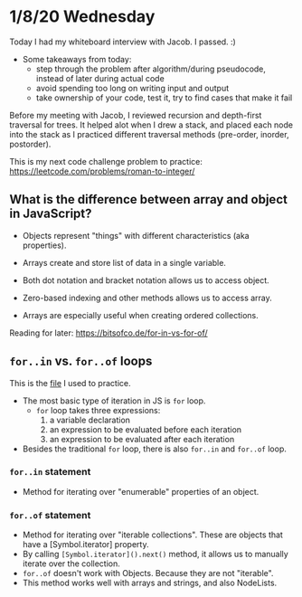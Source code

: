 # 1/8/20 Wednesday

Today I had my whiteboard interview with Jacob. I passed. :)
- Some takeaways from today:
  * step through the problem after algorithm/during pseudocode, instead of later during actual code
  * avoid spending too long on writing input and output 
  * take ownership of your code, test it, try to find cases that make it fail


Before my meeting with Jacob, I reviewed recursion and depth-first traversal for trees. It helped alot when I drew a stack, and placed each node into the stack as I practiced different traversal methods (pre-order, inorder, postorder). 

This is my next code challenge problem to practice:
https://leetcode.com/problems/roman-to-integer/

## What is the difference between array and object in JavaScript?

  - Objects represent "things" with different characteristics (aka properties). 
  - Arrays create and store list of data in a single variable. 

  - Both dot notation and bracket notation allows us to access object. 
  - Zero-based indexing and other methods allows us to access array. 

  - Arrays are especially useful when creating ordered collections. 


Reading for later:
https://bitsofco.de/for-in-vs-for-of/

## `for..in` vs. `for..of` loops 

This is the [file](../exercise/forIn-vs-forOf.js) I used to practice.

- The most basic type of iteration in JS is `for` loop.
  - `for` loop takes three expressions:
    1. a variable declaration 
    2. an expression to be evaluated before each iteration
    3. an expression to be evaluated after each iteration 
- Besides the traditional `for` loop, there is also `for..in` and `for..of` loop. 

### `for..in` statement
- Method for iterating over "enumerable" properties of an object.

### `for..of` statement 
- Method for iterating over "iterable collections". These are objects that have a [Symbol.iterator] property. 
- By calling `[Symbol.iterator]().next()` method, it allows us to manually iterate over the collection. 
- `for..of` doesn't work with Objects. Because they are not "iterable". 
- This method works well with arrays and strings, and also NodeLists. 
